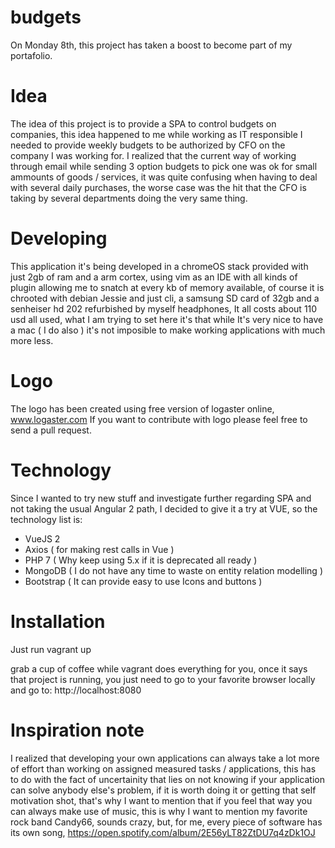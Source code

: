 budgets
========

On Monday 8th, this project has taken a boost to become part of my portafolio. 

# Idea 
The idea of this project is to provide a SPA to control budgets on companies, this idea happened to me while working as IT responsible I 
needed to provide weekly budgets to be authorized by CFO on the company I was working for. I realized that the current way of working 
through email while sending 3 option budgets to pick one was ok for small ammounts of goods / services, it was quite confusing when having to 
deal with several daily purchases, the worse case was the hit that the CFO is taking by several departments doing the very same thing. 

# Developing

This application it's being developed in a chromeOS stack provided with just 2gb of ram and a arm cortex, using vim as an IDE with all kinds 
of plugin allowing me to snatch at every kb of memory available, of course it is chrooted with debian Jessie and just cli, a samsung SD card of 32gb 
and a senheiser hd 202 refurbished by myself headphones, It all costs about 110 usd all used, what I am trying to set here it's that while It's 
very nice to have a mac ( I do also ) it's not imposible to make working applications with much more less.

# Logo

The logo has been created using free version of logaster online, www.logaster.com
If you want to contribute with logo please feel free to send a pull request. 

# Technology 

Since I wanted to try new stuff and investigate further regarding SPA and not taking the usual Angular 2 path, I decided to give it a try at VUE, so the technology list is:

  * VueJS 2
  * Axios ( for making rest calls in Vue ) 
  * PHP 7 ( Why keep using 5.x if it is deprecated all ready )
  * MongoDB ( I do not have any time to waste on entity relation modelling )
  * Bootstrap ( It can provide easy to use Icons and buttons )

# Installation

Just run 
    vagrant up 

grab a cup of coffee while vagrant does everything for you, once it says that project is running, you just need to go to your favorite browser locally 
and go to:
    http://localhost:8080

# Inspiration note

I realized that developing your own applications can always take a lot more of effort than working on assigned measured tasks / applications, 
this has to do with the fact of uncertainity that lies on not knowing if your application can solve anybody else's problem, if it is worth doing 
it or getting that self motivation shot, that's why I want to mention that if you feel that way you can always make use of music, this is why 
I want to mention my favorite rock band Candy66, sounds crazy, but, for me, every piece of software has its own song, https://open.spotify.com/album/2E56yLT82ZtDU7q4zDk1OJ
